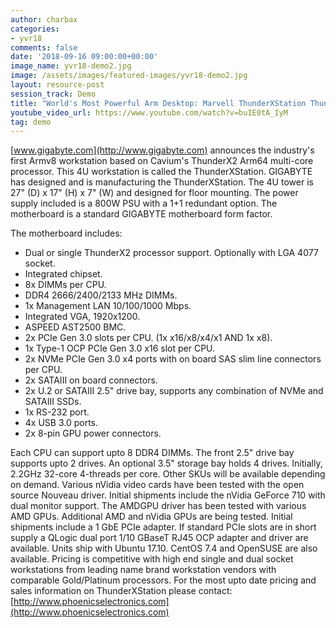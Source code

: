 ```yaml
---
author: charbax
categories:
- yvr18
comments: false
date: '2018-09-16 09:00:00+00:00'
image_name: yvr18-demo2.jpg
image: /assets/images/featured-images/yvr18-demo2.jpg
layout: resource-post
session_track: Demo
title: "World's Most Powerful Arm Desktop: Marvell ThunderXStation ThunderX2 Workstation"
youtube_video_url: https://www.youtube.com/watch?v=buIE0tA_IyM
tag: demo
---
```

[www.gigabyte.com](http://www.gigabyte.com) announces the industry's first Armv8 workstation based on Cavium's ThunderX2 Arm64 multi-core processor. This 4U workstation is called the ThunderXStation. GIGABYTE has designed and is manufacturing the ThunderXStation. The 4U tower is 27" (D) x 17" (H) x 7" (W) and designed for floor mounting. The power supply included is a 800W PSU with a 1+1 redundant option. The motherboard is a standard GIGABYTE motherboard form factor.

The motherboard includes:
- Dual or single ThunderX2 processor support. Optionally with LGA 4077 socket.
- Integrated chipset.
- 8x DIMMs per CPU.
- DDR4 2666/2400/2133 MHz DIMMs.
- 1x Management LAN 10/100/1000 Mbps.
- Integrated VGA, 1920x1200.
- ASPEED AST2500 BMC.
- 2x PCIe Gen 3.0 slots per CPU. (1x x16/x8/x4/x1 AND 1x x8).
- 1x Type-1 OCP PCIe Gen 3.0 x16 slot per CPU.
- 2x NVMe PCIe Gen 3.0 x4 ports with on board SAS slim line connectors per CPU.
- 2x SATAIII on board connectors.
- 2x U.2 or SATAIII 2.5" drive bay, supports any combination of NVMe and SATAIII SSDs.
- 1x RS-232 port.
- 4x USB 3.0 ports.
- 2x 8-pin GPU power connectors.

Each CPU can support upto 8 DDR4 DIMMs. The front 2.5" drive bay supports upto 2 drives. An optional 3.5" storage bay holds 4 drives. Initially, 2.2GHz 32-core 4-threads per core. Other SKUs will be available depending on demand. Various nVidia video cards have been tested with the open source Nouveau driver.  Initial shipments include the nVidia GeForce 710 with dual monitor support. The AMDGPU driver has been tested with various AMD GPUs. Additional AMD and nVidia GPUs are being tested.  Initial shipments include a 1 GbE PCIe adapter. If standard PCIe slots are in short supply a QLogic dual port 1/10 GBaseT RJ45 OCP adapter and driver are available. Units ship with Ubuntu 17.10. CentOS 7.4 and OpenSUSE are also available.  Pricing is competitive with high end single and dual socket workstations from leading name brand workstation vendors with comparable Gold/Platinum processors. For the most upto date pricing and sales information on ThunderXStation please contact: [http://www.phoenicselectronics.com](http://www.phoenicselectronics.com)
